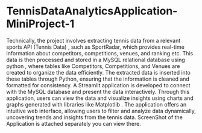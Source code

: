 # TennisDataAnalyticsApplication-MiniProject-1
Technically, the project involves extracting tennis data from a relevant sports API (Tennis Data) , such as SportRadar, which provides real-time information about competitors, competitions, venues, and ranking etc. This data is then processed and stored in a MySQL relational database using python , where tables like Competitors, Competitions, and Venues are created to organize the data efficiently. The extracted data is inserted into these tables through Python, ensuring that the information is cleaned and formatted for consistency. A Streamlit application is developed to connect with the MySQL database and present the data interactively. Through this application, users can view the data and visualize insights using charts and graphs generated with libraries like Matplotlib . The application offers an intuitive web interface, allowing users to filter and analyze data dynamically, uncovering trends and insights from the tennis data. 
ScreenShot of the Application  is attached separately you can view there.
